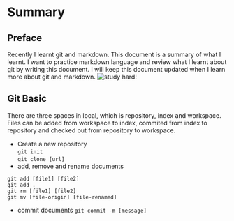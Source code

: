 # Summary

## Preface

Recently I learnt git and markdown. This document is a summary of what I learnt. I want to practice markdown language and review what I learnt about git by writing this document. I will keep this document updated when I learn more about git and markdown. 
![study hard!](http://rlv.zcache.com/keep_calm_and_study_hard_poster-r1ab7021253fd4824ab42b91a0872451b_wve_8byvr_630.jpg?view_padding=%5B285,0,285,0%5D)

## Git Basic

There are three spaces in local, which is repository, index and workspace. Files can be added from workspace to index, commited from index to repository and checked out from repository to workspace.
- Create a new repository  
`git init`  
`git clone [url]`
- add, remove and rename documents
```
git add [file1] [file2]
git add .
git rm [file1] [file2]
git mv [file-origin] [file-renamed]
```
- commit documents
`git commit -m [message]`  

